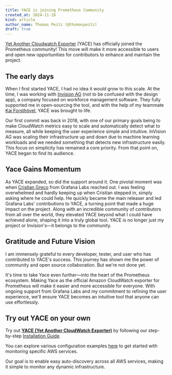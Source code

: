 ```yaml
---
title: YACE is joining Prometheus Community
created_at: 2024-11-18
kind: article
author_name: Thomas Peitz (@thomaspeitz)
draft: true
---
```


[Yet Another Cloudwatch Exporter](https://github.com/prometheus-community/yet-another-cloudwatch-exporter) (YACE) has officially joined the Prometheus community! This move will make it more accessible to users and open new opportunities for contributors to enhance and maintain the project.

## The early days

When I first started YACE, I had no idea it would grow to this scale. At the time, I was working with [Invision AG](https://www.ivx.com) (not to be confused with the design app), a company focused on workforce management software. They fully supported me in open-sourcing the tool, and with the help of my teammate [Kai Forsthövel](https://github.com/kforsthoevel), YACE was brought to life.

Our first commit was back in 2018, with one of our primary goals being to make CloudWatch metrics easy to scale and automatically detect what to measure, all while keeping the user experience simple and intuitive. InVision AG was scaling their infrastructure up and down due to machine learning workloads and we needed something that detects new infrastructure easily. This focus on simplicity has remained a core priority. From that point on, YACE began to find its audience.

## Yace Gains Momentum

As YACE expanded, so did the support around it. One pivotal moment was when [Cristian Greco](https://github.com/cristiangreco) from Grafana Labs reached out. I was feeling overwhelmed and hardly keeping up when Cristian stepped in, simply asking where he could help. He quickly became the main releaser and led Grafana Labs' contributions to YACE, a turning point that made a huge impact on the project. Along with an incredible community of contributors from all over the world, they elevated YACE beyond what I could have achieved alone, shaping it into a truly global tool. YACE is no longer just my project or Invision's—it belongs to the community.


## Gratitude and Future Vision

I am immensely grateful to every developer, tester, and user who has contributed to YACE's success. This journey has shown me the power of community and open source collaboration. But we're not done yet.

It's time to take Yace even further—into the heart of the Prometheus ecosystem. Making Yace as the official Amazon CloudWatch exporter for Prometheus will make it easier and more accessible for everyone. With ongoing support from Grafana Labs and my commitment to refining the user experience, we'll ensure YACE becomes an intuitive tool that anyone can use effortlessly.

## Try out YACE on your own

Try out **[YACE (Yet Another CloudWatch Exporter)](https://github.com/prometheus-community/yet-another-cloudwatch-exporter)** by following our step-by-step [Installation Guide](https://github.com/prometheus-community/yet-another-cloudwatch-exporter/blob/master/docs/installation.md).

You can explore various configuration examples [here](https://github.com/prometheus-community/yet-another-cloudwatch-exporter/tree/master/examples) to get started with monitoring specific AWS services.

Our goal is to enable easy auto-discovery across all AWS services, making it simple to monitor any dynamic infrastructure.
